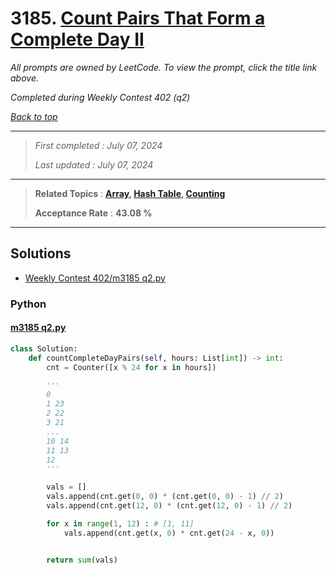 # 3185. [Count Pairs That Form a Complete Day II](<https://leetcode.com/problems/count-pairs-that-form-a-complete-day-ii>)

*All prompts are owned by LeetCode. To view the prompt, click the title link above.*

*Completed during Weekly Contest 402 (q2)*

*[Back to top](<../README.md>)*

------

> *First completed : July 07, 2024*
>
> *Last updated : July 07, 2024*

------

> **Related Topics** : **[Array](<by_topic/Array.md>), [Hash Table](<by_topic/Hash Table.md>), [Counting](<by_topic/Counting.md>)**
>
> **Acceptance Rate** : **43.08 %**

------

## Solutions

- [Weekly Contest 402/m3185 q2.py](<../my-submissions/Weekly Contest 402/m3185 q2.py>)
### Python
#### [m3185 q2.py](<../my-submissions/Weekly Contest 402/m3185 q2.py>)
```Python
class Solution:
    def countCompleteDayPairs(self, hours: List[int]) -> int:
        cnt = Counter([x % 24 for x in hours])

        '''
        0
        1 23
        2 22
        3 21
        ...
        10 14
        11 13
        12
        '''

        vals = []
        vals.append(cnt.get(0, 0) * (cnt.get(0, 0) - 1) // 2)
        vals.append(cnt.get(12, 0) * (cnt.get(12, 0) - 1) // 2)

        for x in range(1, 12) : # [1, 11]
            vals.append(cnt.get(x, 0) * cnt.get(24 - x, 0))


        return sum(vals)

```

